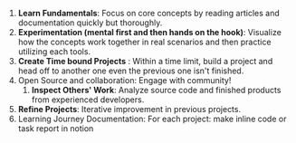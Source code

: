 1. **Learn Fundamentals**: Focus on core concepts by reading articles and documentation quickly but thoroughly.
2. **Experimentation (mental first and then hands on the hook)**: Visualize how the concepts work together in real scenarios and then practice utilizing each tools.
3. **Create Time bound Projects** : Within a time limit, build a project and head off to another one even the previous one isn't finished.
4. Open Source and collaboration: Engage with community!
    1. **Inspect Others' Work**: Analyze source code and finished products from experienced developers.
5. **Refine Projects**: Iterative improvement in previous projects.
6. Learning Journey Documentation: For each project: make inline code or task report in notion
